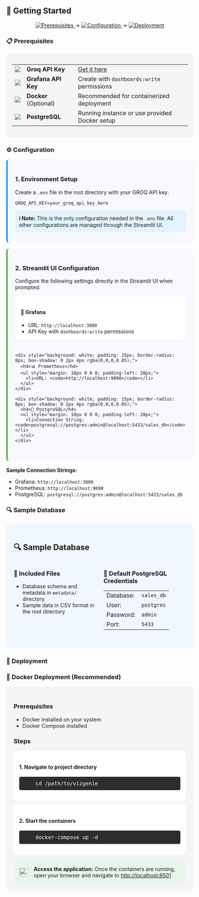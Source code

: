 

## 🚀 Getting Started

<div align="center">
  <a href="#-prerequisites">
    <img src="https://img.shields.io/badge/1.-Prerequisites-4CAF50?style=for-the-badge&logo=check-circle&logoColor=white" alt="Prerequisites">
  </a>
  <span>→</span>
  <a href="#%EF%B8%8F-configuration">
    <img src="https://img.shields.io/badge/2.-Configuration-2196F3?style=for-the-badge&logo=cog&logoColor=white" alt="Configuration">
  </a>
  <span>→</span>
  <a href="#-deployment">
    <img src="https://img.shields.io/badge/3.-Deployment-9C27B0?style=for-the-badge&logo=rocket&logoColor=white" alt="Deployment">
  </a>
</div>

### 📋 Prerequisites

<div style="background: #f5f5f5; padding: 15px; border-radius: 8px; margin: 10px 0;">
  <table>
    <tr>
      <td><img src="https://img.icons8.com/color/24/000000/key.png"/></td>
      <td><strong>Groq API Key</strong></td>
      <td><a href="https://console.groq.com/">Get it here</a></td>
    </tr>
    <tr>
      <td><img src="https://img.icons8.com/color/24/000000/grafana.png"/></td>
      <td><strong>Grafana API Key</strong></td>
      <td>Create with <code>dashboards:write</code> permissions</td>
    </tr>
    <tr>
      <td><img src="https://img.icons8.com/color/24/000000/docker.png"/></td>
      <td><strong>Docker</strong> (Optional)</td>
      <td>Recommended for containerized deployment</td>
    </tr>
    <tr>
      <td><img src="https://img.icons8.com/color/24/000000/postgreesql.png"/></td>
      <td><strong>PostgreSQL</strong></td>
      <td>Running instance or use provided Docker setup</td>
    </tr>
  </table>
</div>

### ⚙️ Configuration

<div style="background: #f8f9ff; padding: 20px; border-radius: 8px; border-left: 4px solid #2196F3; margin: 15px 0;">
  <h3>1. Environment Setup</h3>
  <p>Create a <code>.env</code> file in the root directory with your GROQ API key:</p>
  
  ```env
  GROQ_API_KEY=your_groq_api_key_here
  ```
  
  <div style="background: #e3f2fd; padding: 10px; border-radius: 4px; margin: 10px 0;">
    <strong>ℹ️ Note:</strong> This is the only configuration needed in the <code>.env</code> file. All other configurations are managed through the Streamlit UI.
  </div>
</div>

<div style="background: #f8f9ff; padding: 20px; border-radius: 8px; border-left: 4px solid #4CAF50; margin: 15px 0;">
  <h3>2. Streamlit UI Configuration</h3>
  <p>Configure the following settings directly in the Streamlit UI when prompted:</p>
  
  <div style="display: grid; grid-template-columns: repeat(auto-fit, minmax(300px, 1fr)); gap: 20px; margin: 15px 0;">
    <div style="background: white; padding: 15px; border-radius: 8px; box-shadow: 0 2px 4px rgba(0,0,0,0.05);">
      <h4>🔌 Grafana</h4>
      <ul style="margin: 10px 0 0 0; padding-left: 20px;">
        <li>URL: <code>http://localhost:3000</code></li>
        <li>API Key with <code>dashboards:write</code> permissions</li>
      </ul>
    </div>
    
    <div style="background: white; padding: 15px; border-radius: 8px; box-shadow: 0 2px 4px rgba(0,0,0,0.05);">
      <h4>📊 Prometheus</h4>
      <ul style="margin: 10px 0 0 0; padding-left: 20px;">
        <li>URL: <code>http://localhost:9090</code></li>
      </ul>
    </div>
    
    <div style="background: white; padding: 15px; border-radius: 8px; box-shadow: 0 2px 4px rgba(0,0,0,0.05);">
      <h4>🐘 PostgreSQL</h4>
      <ul style="margin: 10px 0 0 0; padding-left: 20px;">
        <li>Connection String: <code>postgresql://postgres:admin@localhost:5433/sales_db</code></li>
      </ul>
    </div>
  </div>
</div>

**Sample Connection Strings:**
- Grafana: `http://localhost:3000`
- Prometheus: `http://localhost:9090`
- PostgreSQL: `postgresql://postgres:admin@localhost:5433/sales_db`

### 🔍 Sample Database

<div style="background: #f0f7ff; padding: 20px; border-radius: 8px; margin: 20px 0;">
  <h2>🔍 Sample Database</h2>
  
  <div style="display: grid; grid-template-columns: 1fr 1fr; gap: 20px; margin: 15px 0;">
    <div>
      <h3>📂 Included Files</h3>
      <ul>
        <li>Database schema and metadata in <code>metadata/</code> directory</li>
        <li>Sample data in CSV format in the root directory</li>
      </ul>
    </div>
    <div>
      <h3>🔑 Default PostgreSQL Credentials</h3>
      <table style="width:100%; border-collapse: collapse;">
        <tr>
          <td>Database:</td>
          <td><code>sales_db</code></td>
        </tr>
        <tr>
          <td>User:</td>
          <td><code>postgres</code></td>
        </tr>
        <tr>
          <td>Password:</td>
          <td><code>admin</code></td>
        </tr>
        <tr>
          <td>Port:</td>
          <td><code>5433</code></td>
        </tr>
      </table>
    </div>
  </div>
</div>

### 🚀 Deployment

### 🐳 Docker Deployment (Recommended)

<div style="background: #f5f5f5; padding: 20px; border-radius: 8px; margin: 15px 0;">
  <h3>Prerequisites</h3>
  <ul>
    <li>Docker installed on your system</li>
    <li>Docker Compose installed</li>
  </ul>
  
  <h3>Steps</h3>
  
  <div style="background: white; padding: 15px; border-radius: 8px; margin: 10px 0;">
    <h4>1. Navigate to project directory</h4>
    <pre style="background: #2d2d2d; color: #f8f8f2; padding: 10px; border-radius: 4px; overflow-x: auto;">
    cd /path/to/vizgenie</pre>
  </div>
  
  <div style="background: white; padding: 15px; border-radius: 8px; margin: 10px 0;">
    <h4>2. Start the containers</h4>
    <pre style="background: #2d2d2d; color: #f8f8f2; padding: 10px; border-radius: 4px; overflow-x: auto;">
    docker-compose up -d</pre>
  </div>
  
  <div style="background: #e8f5e9; padding: 15px; border-radius: 8px; margin: 15px 0 0 0; display: flex; align-items: center;">
    <div style="margin-right: 15px;">
      <img src="https://img.icons8.com/color/48/000000/info.png" width="24" height="24"/>
    </div>
    <div>
      <strong>Access the application:</strong> Once the containers are running, open your browser and navigate to <a href="http://localhost:8501">http://localhost:8501</a>
    </div>
  </div>
</div>
